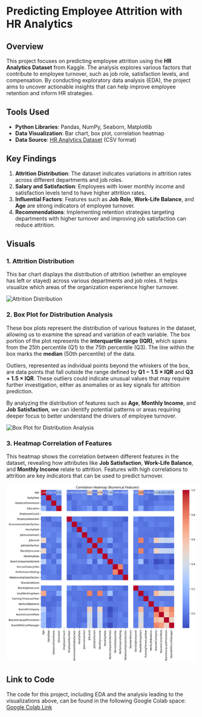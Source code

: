 # Predicting Employee Attrition with HR Analytics

## Overview
This project focuses on predicting employee attrition using the **HR Analytics Dataset** from Kaggle. The analysis explores various factors that contribute to employee turnover, such as job role, satisfaction levels, and compensation. By conducting exploratory data analysis (EDA), the project aims to uncover actionable insights that can help improve employee retention and inform HR strategies.

## Tools Used
- **Python Libraries**: Pandas, NumPy, Seaborn, Matplotlib
- **Data Visualization**: Bar chart, box plot, correlation heatmap
- **Data Source**: [HR Analytics Dataset]([https://www.kaggle.com/datasets/pavansubhasht/ibm-hr-analytics-attrition-dataset](https://www.kaggle.com/code/paramarthasengupta/hr-analytics-prediction-why-do-people-resign/notebook)) (CSV format)

## Key Findings
1. **Attrition Distribution**: The dataset indicates variations in attrition rates across different departments and job roles.
2. **Salary and Satisfaction**: Employees with lower monthly income and satisfaction levels tend to have higher attrition rates.
3. **Influential Factors**: Features such as **Job Role**, **Work-Life Balance**, and **Age** are strong indicators of employee turnover.
4. **Recommendations**: Implementing retention strategies targeting departments with higher turnover and improving job satisfaction can reduce attrition.

## Visuals

### 1. Attrition Distribution
This bar chart displays the distribution of attrition (whether an employee has left or stayed) across various departments and job roles. It helps visualize which areas of the organization experience higher turnover.

![Attrition Distribution](images/project3/Attrition%20Distribution.png)

### 2. Box Plot for Distribution Analysis
These box plots represent the distribution of various features in the dataset, allowing us to examine the spread and variation of each variable. The box portion of the plot represents the **interquartile range (IQR)**, which spans from the 25th percentile (Q1) to the 75th percentile (Q3). The line within the box marks the **median** (50th percentile) of the data. 

Outliers, represented as individual points beyond the whiskers of the box, are data points that fall outside the range defined by **Q1 − 1.5 × IQR** and **Q3 + 1.5 × IQR**. These outliers could indicate unusual values that may require further investigation, either as anomalies or as key signals for attrition prediction.

By analyzing the distribution of features such as **Age**, **Monthly Income**, and **Job Satisfaction**, we can identify potential patterns or areas requiring deeper focus to better understand the drivers of employee turnover.

![Box Plot for Distribution Analysis](images/project3/Feature%20Distribution%20Boxplots.png)

### 3. Heatmap Correlation of Features
This heatmap shows the correlation between different features in the dataset, revealing how attributes like **Job Satisfaction**, **Work-Life Balance**, and **Monthly Income** relate to attrition. Features with high correlations to attrition are key indicators that can be used to predict turnover. 

![Correlation Heatmap](images/project3/Correlation%20Heatmap.png)

## Link to Code
The code for this project, including EDA and the analysis leading to the visualizations above, can be found in the following Google Colab space:
[Google Colab Link](https://colab.research.google.com/drive/YourColabLinkHere#scrollTo=some-id)
